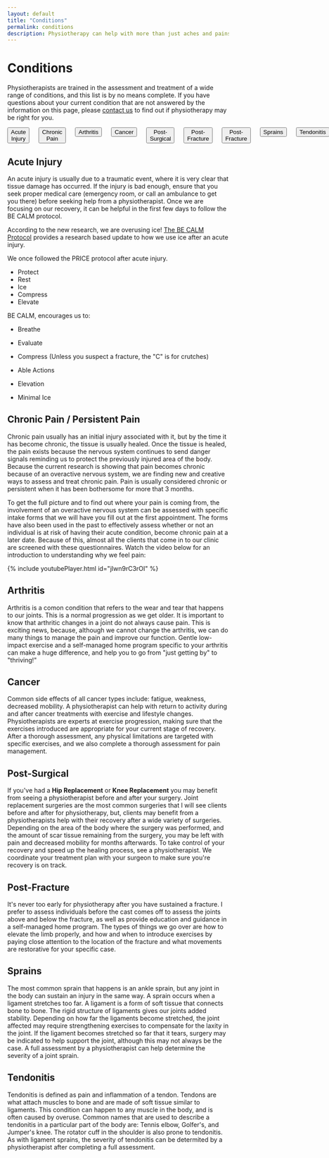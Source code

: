 ```yaml
---
layout: default
title: "Conditions"
permalink: conditions
description: Physiotherapy can help with more than just aches and pains. Common conditions treated by Physiotherapist Stephen Klatt at the Centre for Natural Pain Solutions.
---
```

# Conditions

Physiotherapists are trained in the assessment and treatment of a wide range of conditions, and this list is by no means complete. If you have questions about your current condition that are not answered by the information on this page, please [contact us](https://www.klattphysio.ca/contact) to find out if physiotherapy may be right for you.

<!--
<div class="columns" style="text-align:center;">
<a href="#Acute Injury"> <button class="myButton">Acute Injury</button> </a>
<a href="#Chronic Pain"> <button class="myButton">Chronic Pain</button> </a>
<a href="#Arthritis"> <button class="myButton">Arthritis</button> </a>
<a href="#Post-Surgical"> <button class="myButton">Post-Surgical</button> </a>
<a href="#Post-Fracture"> <button class="myButton">Post-Fracture</button> </a>
<a href="#Cancer"> <button class="myButton">Cancer</button> </a>
</div> 
-->
<div class="columns" style="text-align:center;">
  
<li style="list-style-type:none;" "padding: 1em 0 0 1em;">
<a href="#acute injury"> <button class="myButton">Acute Injury</button> </a> </li>
  
<li style="list-style-type:none;" "padding: 1em 0 0 1em;">
<a href="#chronic pain"> <button class="myButton">Chronic Pain</button> </a> </li>

<li style="list-style-type:none;">
<a href="#arthritis"> <button class="myButton">Arthritis</button> </a> </li>

<li style="list-style-type:none;">
<a href="#cancer"> <button class="myButton">Cancer</button> </a> </li>

<li style="list-style-type:none;">
<a href="#post-surgical"> <button class="myButton">Post-Surgical</button> </a> </li>

<li style="list-style-type:none;">
<a href="#post-fracture"> <button class="myButton">Post-Fracture</button> </a> </li>

<li style="list-style-type:none;">
<a href="#Post-Fracture"> <button class="myButton">Post-Fracture</button> </a> </li>

<li style="list-style-type:none;">
<a href="#sprains"> <button class="myButton">Sprains</button> </a> </li>

<li style="list-style-type:none;">
<a href="#tendonitis"> <button class="myButton">Tendonitis</button> </a> </li>

</div>

## Acute Injury <a class="anchor" name="acute injury"></a>

An acute injury is usually due to a traumatic event, where it is very clear that tissue damage has occurred. If the injury is bad enough, ensure that you seek proper medical care (emergency room, or call an ambulance to get you there) before seeking help from a physiotherapist. Once we are focusing on our recovery, it can be helpful in the first few days to follow the BE CALM protocol.

According to the new research, we are overusing ice! [The BE CALM Protocol](http://becalmprotocol.info/the-be-calm-protocol) provides a research based update to how we use ice after an acute injury. 

We once followed the PRICE protocol after acute injury. 
* Protect
* Rest
* Ice
* Compress
* Elevate

BE CALM, encourages us to:
* Breathe
* Evaluate

* Compress (Unless you suspect a fracture, the "C" is for crutches)
* Able Actions
* Elevation
* Minimal Ice 

## Chronic Pain / Persistent Pain <a class="anchor" name="chronic pain"></a>

Chronic pain usually has an initial injury associated with it, but by the time it has become chronic, the tissue is usually healed. Once the tissue is healed, the pain exists because the nervous system continues to send danger signals reminding us to protect the previously injured area of the body. Because the current research is showing that pain becomes chronic because of an overactive nervous system, we are finding new and creative ways to assess and treat chronic pain. Pain is usually considered chronic or persistent when it has been bothersome for more that 3 months. 

To get the full picture and to find out where your pain is coming from, the involvement of an overactive nervous system can be assessed with specific intake forms that we will have you fill out at the first appointment. The forms have also been used in the past to effectively assess whether or not an individual is at risk of having their acute condition, become chronic pain at a later date. Because of this, almost all the clients that come in to our clinic are screened with these questionnaires. Watch the video below for an introduction to understanding why we feel pain:

{% include youtubePlayer.html id="jIwn9rC3rOI" %}

## Arthritis <a class="anchor" name="arthritis"></a>

Arthritis is a comon condition that refers to the wear and tear that happens to our joints. This is a normal progression as we get older. It is important to know that arthritic changes in a joint do not always cause pain. This is exciting news, because, although we cannot change the arthritis, we can do many things to manage the pain and improve our function. Gentle low-impact exercise and a self-managed home program specific to your arthritis can make a huge difference, and help you to go from "just getting by" to "thriving!"

## Cancer <a class="anchor" name="cancer"></a>

Common side effects of all cancer types include: fatigue, weakness, decreased mobility. A physiotherapist can help with return to activity during and after cancer treatments with exercise and lifestyle changes. Physiotherapists are experts at exercise progression, making sure that the exercises introduced are appropriate for your current stage of recovery. After a thorough assessment, any physical limitations are targeted with specific exercises, and we also complete a thorough assessment for pain management.

## Post-Surgical <a class="anchor" name="post-surgical"></a>

If you've had a **Hip Replacement** or **Knee Replacement** you may benefit from seeing a physiotherapist before and after your surgery. Joint replacement surgeries are the most common surgeries that I will see clients before and after for physiotherapy, but, clients may benefit from a physiotherapists help with their recovery after a wide variety of surgeries. Depending on the area of the body where the surgery was performed, and the amount of scar tissue remaining from the surgery, you may be left with pain and decreased mobility for months afterwards. To take control of your recovery and speed up the healing process, see a physiotherapist. We coordinate your treatment plan with your surgeon to make sure you're recovery is on track.

## Post-Fracture <a class="anchor" name="post-fracture"></a>

It's never too early for physiotherapy after you have sustained a fracture. I prefer to assess individuals before the cast comes off to assess the joints above and below the fracture, as well as provide education and guidance in a self-managed home program. The types of things we go over are how to elevate the limb properly, and how and when to introduce exercises by paying close attention to the location of the fracture and what movements are restorative for your specific case. 

## Sprains <a class="anchor" name="sprains"></a>

The most common sprain that happens is an ankle sprain, but any joint in the body can sustain an injury in the same way. A sprain occurs when a ligament stretches too far. A ligament is a form of soft tissue that connects bone to bone. The rigid structure of ligaments gives our joints added stability. Depending on how far the ligaments become stretched, the joint affected may require strengthening exercises to compensate for the laxity in the joint. If the ligament becomes stretched so far that it tears, surgery may be indicated to help support the joint, although this may not always be the case. A full assessment by a physiotherapist can help determine the severity of a joint sprain.

## Tendonitis <a class="anchor" name="tendonitis"></a>

Tendonitis is defined as pain and inflammation of a tendon. Tendons are what attach muscles to bone and are made of soft tissue similar to ligaments. This condition can happen to any muscle in the body, and is often caused by overuse. Common names that are used to describe a tendonitis in a particular part of the body are: Tennis elbow, Golfer's, and Jumper's knee. The rotator cuff in the shoulder is also prone to tendonitis. As with ligament sprains, the severity of tendonitis can be determited by a physiotherapist after completing a full assessment. 
